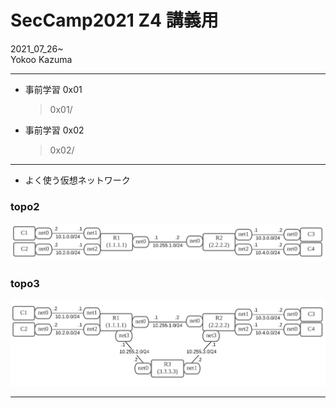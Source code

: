 # SecCamp2021 Z4 講義用 
2021_07_26~  
Yokoo Kazuma  

---

- 事前学習 0x01  
  > 0x01/

- 事前学習 0x02 
  > 0x02/

---

- よく使う仮想ネットワーク

### topo2

  ![](img/topo2.png)

### topo3

  ![](img/topo3.png)

---

